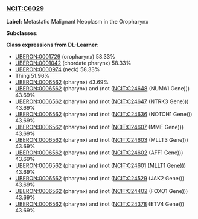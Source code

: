 
### [NCIT:C6029](http://purl.obolibrary.org/obo/NCIT_C6029)
**Label:** Metastatic Malignant Neoplasm in the Oropharynx

**Subclasses:** 

**Class expressions from DL-Learner:**

- [UBERON:0001729](http://purl.obolibrary.org/obo/UBERON_0001729) (oropharynx) 58.33%
- [UBERON:0001042](http://purl.obolibrary.org/obo/UBERON_0001042) (chordate pharynx) 58.33%
- [UBERON:0000974](http://purl.obolibrary.org/obo/UBERON_0000974) (neck) 58.33%
- Thing 51.96%
- [UBERON:0006562](http://purl.obolibrary.org/obo/UBERON_0006562) (pharynx) 43.69%
- [UBERON:0006562](http://purl.obolibrary.org/obo/UBERON_0006562) (pharynx) and (not ([NCIT:C24648](http://purl.obolibrary.org/obo/NCIT_C24648) (NUMA1 Gene))) 43.69%
- [UBERON:0006562](http://purl.obolibrary.org/obo/UBERON_0006562) (pharynx) and (not ([NCIT:C24647](http://purl.obolibrary.org/obo/NCIT_C24647) (NTRK3 Gene))) 43.69%
- [UBERON:0006562](http://purl.obolibrary.org/obo/UBERON_0006562) (pharynx) and (not ([NCIT:C24636](http://purl.obolibrary.org/obo/NCIT_C24636) (NOTCH1 Gene))) 43.69%
- [UBERON:0006562](http://purl.obolibrary.org/obo/UBERON_0006562) (pharynx) and (not ([NCIT:C24607](http://purl.obolibrary.org/obo/NCIT_C24607) (MME Gene))) 43.69%
- [UBERON:0006562](http://purl.obolibrary.org/obo/UBERON_0006562) (pharynx) and (not ([NCIT:C24603](http://purl.obolibrary.org/obo/NCIT_C24603) (MLLT3 Gene))) 43.69%
- [UBERON:0006562](http://purl.obolibrary.org/obo/UBERON_0006562) (pharynx) and (not ([NCIT:C24602](http://purl.obolibrary.org/obo/NCIT_C24602) (AFF1 Gene))) 43.69%
- [UBERON:0006562](http://purl.obolibrary.org/obo/UBERON_0006562) (pharynx) and (not ([NCIT:C24601](http://purl.obolibrary.org/obo/NCIT_C24601) (MLLT1 Gene))) 43.69%
- [UBERON:0006562](http://purl.obolibrary.org/obo/UBERON_0006562) (pharynx) and (not ([NCIT:C24529](http://purl.obolibrary.org/obo/NCIT_C24529) (JAK2 Gene))) 43.69%
- [UBERON:0006562](http://purl.obolibrary.org/obo/UBERON_0006562) (pharynx) and (not ([NCIT:C24402](http://purl.obolibrary.org/obo/NCIT_C24402) (FOXO1 Gene))) 43.69%
- [UBERON:0006562](http://purl.obolibrary.org/obo/UBERON_0006562) (pharynx) and (not ([NCIT:C24378](http://purl.obolibrary.org/obo/NCIT_C24378) (ETV4 Gene))) 43.69%


